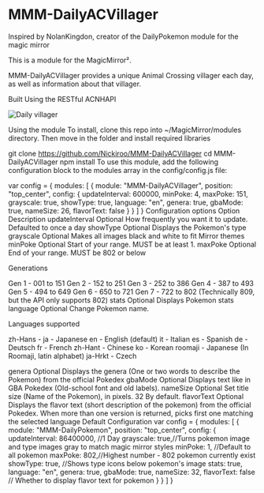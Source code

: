 # MMM-DailyACVillager

Inspired by NolanKingdon, creator of the DailyPokemon module for the magic mirror

This is a module for the MagicMirror².

MMM-DailyACVillager provides a unique Animal Crossing villager each day, as well as information about that villager.

Built Using the RESTful ACNHAPI

![Daily villager](https://user-images.githubusercontent.com/16111897/124363599-03115180-dbf1-11eb-9e17-eb194c9b46aa.jpg)


Using the module
To install, clone this repo into ~/MagicMirror/modules directory. Then move in the folder and install required libraries

git clone https://github.com/Nickiroo/MMM-DailyACVillager
cd MMM-DailyACVillager
npm install
To use this module, add the following configuration block to the modules array in the config/config.js file:

var config = {
    modules: [
        {
            module: "MMM-DailyACVillager",
            position: "top_center",
            config: {
                updateInterval: 600000,
                minPoke: 4,
                maxPoke: 151,
                grayscale: true,
                showType: true,
                language: "en",
                genera: true,
                gbaMode: true,
                nameSize: 26,
                flavorText: false
            }
        }
    ]
}
Configuration options
Option	Description
updateInterval	Optional How frequently you want it to update. Defaulted to once a day
showType	Optional Displays the Pokemon's type
grayscale	Optional Makes all images black and white to fit Mirror themes
minPoke	Optional Start of your range. MUST be at least 1.
maxPoke	Optional End of your range. MUST be 802 or below

Generations

Gen 1 - 001 to 151
Gen 2 - 152 to 251
Gen 3 - 252 to 386
Gen 4 - 387 to 493
Gen 5 - 494 to 649
Gen 6 - 650 to 721
Gen 7 - 722 to 802 (Technically 809, but the API only supports 802)
stats	Optional Displays Pokemon stats
language	Optional Change Pokemon name.

Languages supported

zh-Hans -
ja - Japanese
en - English (default)
it - Italian
es - Spanish
de - Deutsch
fr - French
zh-Hant - Chinese
ko - Korean
roomaji - Japanese (In Roomaji, latin alphabet)
ja-Hrkt - Czech

genera	Optional Displays the genera (One or two words to describe the Pokemon) from the official Pokedex
gbaMode	Optional Displays text like in GBA Pokedex (Old-school font and old labels).
nameSize	Optional Set title size (Name of the Pokemon), in pixels. 32 By default.
flavorText	Optional Displays the flavor text (short description of the pokemon) from the official Pokedex. When more than one version is returned, picks first one matching the selected language
Default Configuration
var config = {
    modules: [
        {
            module: "MMM-DailyPokemon",
            position: "top_center",
            config: {
                updateInterval: 86400000, //1 Day
                grayscale: true,//Turns pokemon image and type images gray to match magic mirror styles
                minPoke: 1, //Default to all pokemon
                maxPoke: 802,//Highest number - 802 pokemon currently exist
                showType: true, //Shows type icons below pokemon's image
                stats: true,
                language: "en",
                genera: true,
                gbaMode: true,
                nameSize: 32,
                flavorText: false // Whether to display flavor text for pokemon
            }
        }
    ]
}
